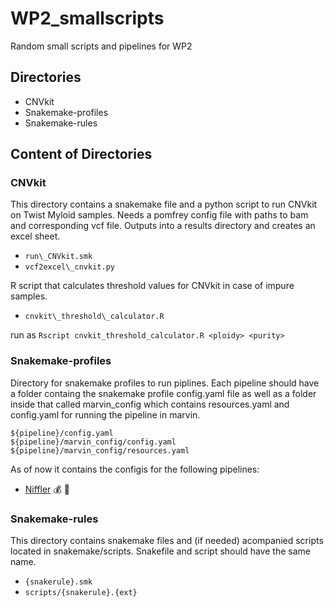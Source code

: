 # WP2_smallscripts
Random small scripts and pipelines for WP2

## Directories
- CNVkit
- Snakemake-profiles
- Snakemake-rules


## Content of Directories
### CNVkit
This directory contains a snakemake file and a python script to run CNVkit on Twist Myloid samples. Needs a pomfrey config file with paths to bam and corresponding vcf file. Outputs into a results directory and creates an excel sheet.
- `run\_CNVkit.smk`
- `vcf2excel\_cnvkit.py`

R script that calculates threshold values for CNVkit in case of impure samples.
- `cnvkit\_threshold\_calculator.R` 

run as `Rscript cnvkit_threshold_calculator.R <ploidy> <purity>`

### Snakemake-profiles
Directory for snakemake profiles to run piplines. Each pipeline should have a folder containg the snakemake profile config.yaml file as well as a folder inside that called marvin_config which contains resources.yaml and config.yaml for running the pipeline in marvin.
```
${pipeline}/config.yaml
${pipeline}/marvin_config/config.yaml
${pipeline}/marvin_config/resources.yaml
```
As of now it contains the configis for the following pipelines:
- [Niffler](https://github.com/clinical-genomics-uppsala/niffler_small_cnv) :moneybag: :gem:

### Snakemake-rules
This directory contains snakemake files and (if needed) acompanied scripts located in snakemake/scripts. Snakefile and script should have the same name.
- `{snakerule}.smk`
- `scripts/{snakerule}.{ext}`

